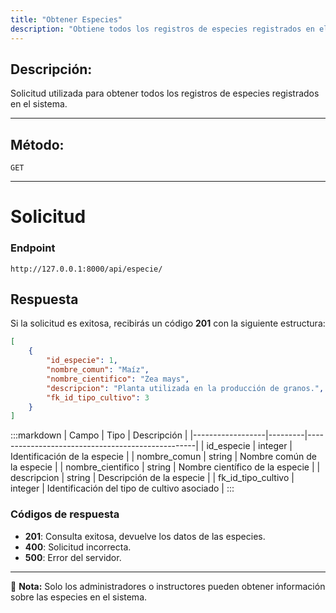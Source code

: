 ```yaml
---
title: "Obtener Especies"
description: "Obtiene todos los registros de especies registrados en el sistema."
---
```


## Descripción:
Solicitud utilizada para obtener todos los registros de especies registrados en el sistema.

---

## Método: 
```
GET
```
---

# **Solicitud**

### **Endpoint**
```
http://127.0.0.1:8000/api/especie/
```

## **Respuesta**

Si la solicitud es exitosa, recibirás un código **201** con la siguiente estructura:

```json
[
    {
        "id_especie": 1,
        "nombre_comun": "Maíz",
        "nombre_cientifico": "Zea mays",
        "descripcion": "Planta utilizada en la producción de granos.",
        "fk_id_tipo_cultivo": 3
    }
]
```

:::markdown
| Campo             | Tipo    | Descripción                                      |
|------------------|---------|--------------------------------------------------|
| id_especie      | integer | Identificación de la especie                    |
| nombre_comun    | string  | Nombre común de la especie                      |
| nombre_cientifico | string  | Nombre científico de la especie                 |
| descripcion     | string  | Descripción de la especie                        |
| fk_id_tipo_cultivo | integer | Identificación del tipo de cultivo asociado   |
:::

### **Códigos de respuesta**
- **201**: Consulta exitosa, devuelve los datos de las especies.
- **400**: Solicitud incorrecta.
- **500**: Error del servidor.

---

📄 **Nota:** Solo los administradores o instructores pueden obtener información sobre las especies en el sistema.

